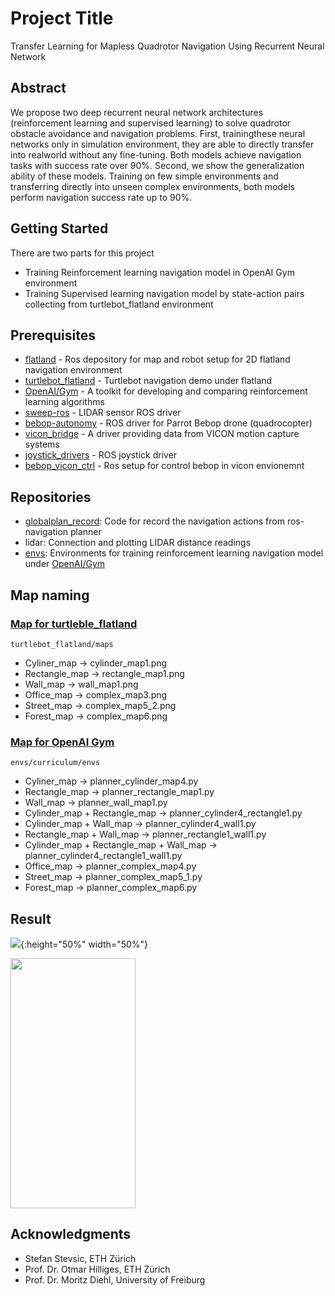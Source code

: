 # Project Title

Transfer Learning for Mapless Quadrotor Navigation Using Recurrent Neural Network

## Abstract

We propose two deep recurrent neural network architectures (reinforcement learning and supervised learning) to solve quadrotor obstacle avoidance and navigation problems.  First, trainingthese neural networks only in simulation environment, they are able to directly transfer into realworld without any fine-tuning.  Both models achieve navigation tasks with success rate over 90%.  Second, we show the generalization ability of these models.  Training on few simple environments and transferring directly into unseen complex environments, both models perform navigation success rate up to 90%.

## Getting Started

There are two parts for this project
* Training Reinforcement learning navigation model in OpenAI Gym environment 
* Training Supervised learning navigation model by state-action pairs collecting from turtlebot_flatland environment

## Prerequisites

* [flatland](https://github.com/avidbots/flatland) - Ros depository for map and robot setup for 2D flatland navigation environment
* [turtlebot_flatland](https://github.com/avidbots/turtlebot_flatland) - Turtlebot navigation demo under flatland
* [OpenAI/Gym](https://github.com/openai/gym) - A toolkit for developing and comparing reinforcement learning algorithms
* [sweep-ros](https://github.com/scanse/sweep-ros) - LIDAR sensor ROS driver
* [bebop-autonomy](https://github.com/AutonomyLab/bebop_autonomy) - ROS driver for Parrot Bebop drone (quadrocopter)
* [vicon_bridge](https://github.com/ethz-asl/vicon_bridge) - A driver providing data from VICON motion capture systems
* [joystick_drivers](https://github.com/ros-drivers/joystick_drivers) - ROS joystick driver
* [bebop_vicon_ctrl](https://github.com/mdeyo/bebop_vicon_control) - Ros setup for control bebop in vicon envionemnt


## Repositories
* [globalplan_record](globalplan_record): Code for record the navigation actions from ros-navigation planner
* lidar: Connection and plotting LIDAR distance readings
* [envs](envs): Environments for training reinforcement learning navigation model under [OpenAI/Gym](https://github.com/openai/gym)

## Map naming

### [Map for turtleble_flatland](turtlebot_flatland/maps)
```
turtlebot_flatland/maps
```

* Cyliner_map -> cylinder_map1.png 
* Rectangle_map -> rectangle_map1.png 
* Wall_map -> wall_map1.png 
* Office_map -> complex_map3.png 
* Street_map -> complex_map5_2.png 
* Forest_map -> complex_map6.png

### [Map for OpenAI Gym](envs/curriculum/envs)
```
envs/curriculum/envs
```

* Cyliner_map -> planner_cylinder_map4.py
* Rectangle_map -> planner_rectangle_map1.py
* Wall_map -> planner_wall_map1.py
* Cylinder_map + Rectangle_map -> planner_cylinder4_rectangle1.py
* Cylinder_map + Wall_map -> planner_cylinder4_wall1.py
* Rectangle_map + Wall_map -> planner_rectangle1_wall1.py
* Cylinder_map + Rectangle_map + Wall_map -> planner_cylinder4_rectangle1_wall1.py
* Office_map -> planner_complex_map4.py
* Street_map -> planner_complex_map5_1.py
* Forest_map -> planner_complex_map6.py

## Result

![](RL_forest_10.gif){:height="50%" width="50%"}

<img src="https://camo.githubusercontent.com/..." data-canonical-src="RL_forest_10.gif" width="200" height="400" />

## Acknowledgments

* Stefan Stevsic, ETH Zürich
* Prof. Dr. Otmar Hilliges, ETH Zürich
* Prof. Dr. Moritz Diehl, University of Freiburg
